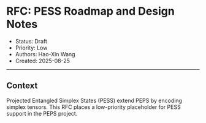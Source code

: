 # RFC: PESS Roadmap and Design Notes

- Status: Draft
- Priority: Low
- Authors: Hao-Xin Wang
- Created: 2025-08-25

---

## Context
Projected Entangled Simplex States (PESS) extend PEPS by encoding simplex tensors. This RFC places a low-priority placeholder for PESS support in the PEPS project.
